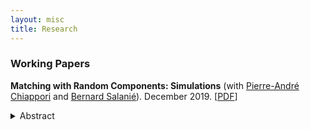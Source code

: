 ```yaml
---
layout: misc
title: Research
---
```


### Working Papers


**Matching with Random Components: Simulations** (with <a target="_blank" rel="noopener noreferrer" href="http://www.columbia.edu/~pc2167/">Pierre-André Chiappori</a> and <a target="_blank" rel="noopener noreferrer" href="http://bsalanie.com/">Bernard Salanié</a>). December 2019. \[[PDF](https://dlinh-n.github.io/f/wp/CNSdraftDec10final.pdf)\]
<details> 
 <summary> Abstract </summary>
 <br>
 Several recent papers have analyzed matching markets under the dual assumption of perfectly transferable utility and a separable joint surplus. Separability rules out any contribution to the joint surplus of a match of interactions between characteristics of partners that are unobserved by the analyst. Since it may be unrealistic in some settings, we explore the consequences of mistakenly imposing it. We find that the biases that result from this misspecification grow slowly with the magnitude of the contribution of the interaction terms. In particular, the estimated complementarities in the Choo and Siow (2006) model are remarkably robust to the inclusion of interaction terms.
</details>
